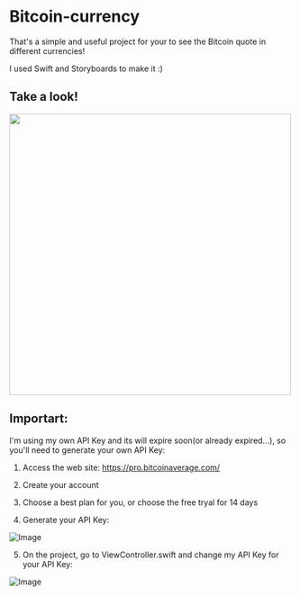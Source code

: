 # Bitcoin-currency

That's a simple and useful project for your to see the Bitcoin quote in different currencies!

I used Swift and Storyboards to make it :)

## Take a look!

<img src="https://user-images.githubusercontent.com/76634692/119073707-c8928300-b9bb-11eb-9c98-08c3cbbfcbff.png" height="500">

## Importart:

I'm using my own API Key and its will expire soon(or already expired...), so you'll need to generate your own API Key:

1. Access the web site: https://pro.bitcoinaverage.com/

2. Create your account

3. Choose a best plan for you, or choose the free tryal for 14 days

4. Generate your API Key:

![Image](https://user-images.githubusercontent.com/76634692/119074766-fe3c6980-b9c5-11eb-835c-9130ab106e2f.png)

5. On the project, go to ViewController.swift and change my API Key for your API Key:

![Image](https://user-images.githubusercontent.com/76634692/119074985-64c18780-b9c6-11eb-9ec2-9cbc33d4091f.png)

